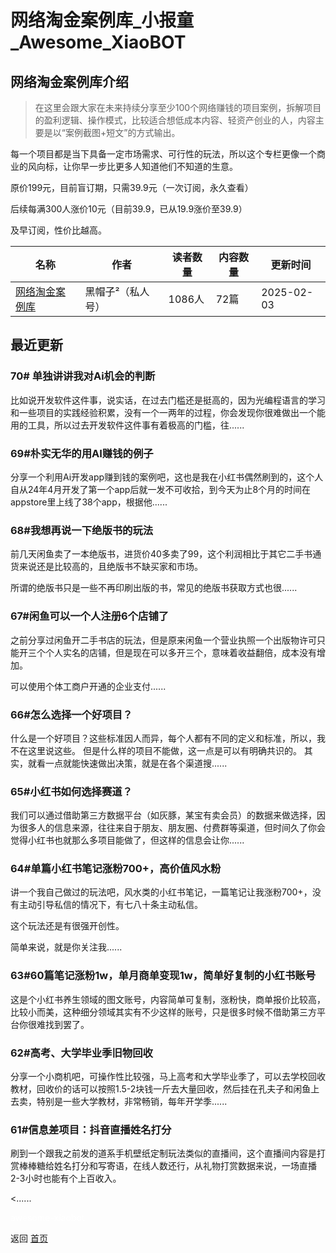 # 网络淘金案例库_小报童_Awesome_XiaoBOT

## 网络淘金案例库介绍
> 在这里会跟大家在未来持续分享至少100个网络赚钱的项目案例，拆解项目的盈利逻辑、操作模式，比较适合想低成本内容、轻资产创业的人，内容主要是以“案例截图+短文”的方式输出。    
    
每一个项目都是当下具备一定市场需求、可行性的玩法，所以这个专栏更像一个商业的风向标，让你早一步比更多人知道他们不知道的生意。    
    
原价199元，目前盲订期，只需39.9元（一次订阅，永久查看）    
    
后续每满300人涨价10元（目前39.9，已从19.9涨价至39.9）    
    
及早订阅，性价比越高。  
  


|名称|作者|读者数量|内容数量|更新时间|
|---|---|---|---|---|
|[网络淘金案例库](https://xiaobot.net/p/888?refer=0b133df9-27dc-423b-8101-639049001c13)|黑帽子²（私人号）|1086人|72篇|2025-02-03|

## 最近更新
### 70# 单独讲讲我对Ai机会的判断

比如说开发软件这件事，说实话，在过去门槛还是挺高的，因为光编程语言的学习和一些项目的实践经验积累，没有一个一两年的过程，你会发现你很难做出一个能用的工具，所以过去开发软件这件事有着极高的门槛，往......

### 69#朴实无华的用AI赚钱的例子

分享一个利用Ai开发app赚到钱的案例吧，这也是我在小红书偶然刷到的，这个人自从24年4月开发了第一个app后就一发不可收拾，到今天为止8个月的时间在appstore里上线了38个app，根据他......

### 68#我想再说一下绝版书的玩法

前几天闲鱼卖了一本绝版书，进货价40多卖了99，这个利润相比于其它二手书通货来说还是比较高的，且绝版书不缺买家和市场。

所谓的绝版书只是一些不再印刷出版的书，常见的绝版书获取方式也很......

### 67#闲鱼可以一个人注册6个店铺了

之前分享过闲鱼开二手书店的玩法，但是原来闲鱼一个营业执照一个出版物许可只能开三个个人实名的店铺，但是现在可以多开三个，意味着收益翻倍，成本没有增加。

可以使用个体工商户开通的企业支付......

### 66#怎么选择一个好项目？

什么是一个好项目？这些标准因人而异，每个人都有不同的定义和标准，所以，我不在这里说这些。 但是什么样的项目不能做，这一点是可以有明确共识的。
其实，就看一点就能快速做出决策，就是在各个渠道搜......

### 65#小红书如何选择赛道？

我们可以通过借助第三方数据平台（如灰豚，某宝有卖会员）的数据来做选择，因为很多人的信息来源，往往来自于朋友、朋友圈、付费群等渠道，但时间久了你会觉得小红书也就那么多项目能做了，但这样的信息会让你......

### 64#单篇小红书笔记涨粉700+，高价值风水粉

讲一个我自己做过的玩法吧，风水类的小红书笔记，一篇笔记让我涨粉700+，没有主动引导私信的情况下，有七八十条主动私信。

这个玩法还是有很强开创性。

简单来说，就是你关注我......

### 63#60篇笔记涨粉1w，单月商单变现1w，简单好复制的小红书账号

这是个小红书养生领域的图文账号，内容简单可复制，涨粉快，商单报价比较高，比较小而美，这种细分领域其实有不少这样的账号，只是很多时候不借助第三方平台你很难找到罢了。

### 62#高考、大学毕业季旧物回收

分享一个小商机吧，可操作性比较强，马上高考和大学毕业季了，可以去学校回收教材，回收价的话可以按照1.5-2块钱一斤去大量回收，然后挂在孔夫子和闲鱼上去卖，特别是一些大学教材，非常畅销，每年开学季......

### 61#信息差项目：抖音直播姓名打分

刷到一个跟我之前发的道系手机壁纸定制玩法类似的直播间，这个直播间内容是打赏棒棒糖给姓名打分和写寄语，在线人数还行，从礼物打赏数据来说，一场直播2-3小时也能有个上百收入。

<......


<a href="https://github.com/Reno9527/awesome-xiaobot" style="color: white; text-decoration: none;">awesome-xiaobot</a>

返回 [首页](../README.md)
